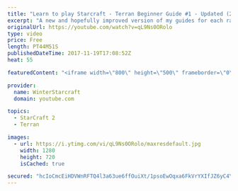 ```yaml
---
title: "Learn to play Starcraft - Terran Beginner Guide #1 - Updated (2017 LOTV)"
excerpt: "A new and hopefully improved version of my guides for each race where I go over as many basics as possible while doing it live :)  I strongly believe that a super structured guide style is not very helpful compared to watching/playing the game actively.  Feedback is greatly appreciated. -- Watch live"
originalUrl: https://youtube.com/watch?v=qL9Ns0ORolo
type: video
price: Free
length: PT44M51S
publishedDateTime: 2017-11-19T17:08:52Z
heat: 55

featuredContent: "<iframe width=\"800\" height=\"500\" frameborder=\"0\" src=\"https://www.youtube.com/embed/qL9Ns0ORolo\" allow=\"accelerometer; autoplay; encrypted-media; gyroscope; picture-in-picture\" allowfullscreen></iframe>"

provider:
  name: WinterStarcraft
  domain: youtube.com

topics:
  - StarCraft 2
  - Terran

images:
  - url: https://i.ytimg.com/vi/qL9Ns0ORolo/maxresdefault.jpg
    width: 1280
    height: 720
    isCached: true

secured: "hcIoCmcEiHDVWnRFTQ4l3a63ue6ffOuiXt/1psoEwOqxa6FkVrYXIfJZ6yC4Y/4mdRlT+Jz6PwC926TtdzJ0ognIUTMTIdNAyMk6YDU7BuY3pQuCMjpUy2wDPeAvXI+fmWHX2o8FhHtQ6prYGDQJN0MG5Gogmb2VffNMPJC9Nis8Itgbs6+SK63kLjLW7JuHgYP3KqkP+xefW4r/1faXKh59fpFUoLjla9EnfXtozxXH6FBC5jaRXGUur6RGpWaMhwbFtIffg1AWxzNePL7fYap/+dkya/jos2dGAVC6PJmcmE5p//IWHspdxk0Ywr66oRTgfG7vnKzXtnoUijaiVSpeOGBHtIwv+4n/5jFZynQDgmKbwAUF+c3s2eYSAdJ+KylQDCMxqUEOP+mo7rfdBqrscKQ2QgiZcTF7LwKjGvMm8jCgO9xdHFBLMRyhMjBD;zkUSWxyVautLypEfyucr5w=="
---
```


